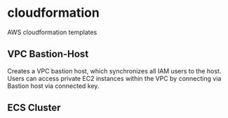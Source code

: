 # cloudformation

AWS cloudformation templates

## VPC Bastion-Host

Creates a VPC bastion host, which synchronizes all IAM users to the host. Users can access private EC2 instances within
the VPC by connecting via Bastion host via connected key.

## ECS Cluster

